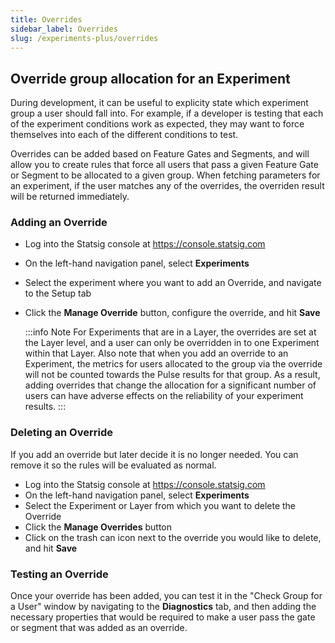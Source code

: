 ```yaml
---
title: Overrides
sidebar_label: Overrides
slug: /experiments-plus/overrides
---
```


## Override group allocation for an Experiment

During development, it can be useful to explicity state which experiment group a user should fall into. For example, if a developer is testing that each of the experiment conditions work as expected, they may want to force themselves into each of the different conditions to test.

Overrides can be added based on Feature Gates and Segments, and will allow you to create rules that force all users that pass a given Feature Gate or Segment to be allocated to a given group. When fetching parameters for an experiment, if the user matches any of the overrides, the overriden result will be returned immediately.

### Adding an Override

- Log into the Statsig console at https://console.statsig.com
- On the left-hand navigation panel, select **Experiments**
- Select the experiment where you want to add an Override, and navigate to the Setup tab
- Click the **Manage Override** button, configure the override, and hit **Save**

  :::info Note
  For Experiments that are in a Layer, the overrides are set at the Layer level, and a user can only be overridden in to one Experiment within that Layer.
  Also note that when you add an override to an Experiment, the metrics for users allocated to the group via the override will not be counted towards the Pulse results for that group. As a result, adding overrides that change the allocation for a significant number of users can have adverse effects on the reliability of your experiment results.
  :::

### Deleting an Override

If you add an override but later decide it is no longer needed. You can remove it so the rules will be evaluated as normal.

- Log into the Statsig console at https://console.statsig.com
- On the left-hand navigation panel, select **Experiments**
- Select the Experiment or Layer from which you want to delete the Override
- Click the **Manage Overrides** button
- Click on the trash can icon next to the override you would like to delete, and hit **Save**

### Testing an Override

Once your override has been added, you can test it in the "Check Group for a User" window by navigating to the **Diagnostics** tab, and then adding the necessary properties that would be required to make a user pass the gate or segment that was added as an override.